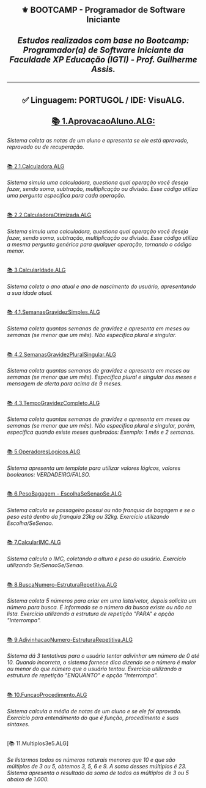 <h2 align="center">⚜️ BOOTCAMP - Programador de Software Iniciante
<i><h4 align="center">Estudos realizados com base no Bootcamp: Programador(a) de Software Iniciante da Faculdade XP Educação (IGTI) - Prof. Guilherme Assis.</i> 

---

### <h4 align="center"> ✅ Linguagem: PORTUGOL / IDE: VisuALG.
  
[📚 1.AprovacaoAluno.ALG: ](https://github.com/AlianeAmaral/BOOTCAMP_programador_de_software_iniciante/blob/main/1.AprovacaoAluno.ALG)
      <h6>Sistema coleta as notas de um aluno e apresenta se ele está aprovado, reprovado ou de recuperação.</h6>
  
[📚 2.1.Calculadora.ALG](https://github.com/AlianeAmaral/BOOTCAMP_programador_de_software_iniciante/blob/main/2.1.Calculadora.ALG)
      <h6>Sistema simula uma calculadora, questiona qual operação você deseja fazer, sendo soma, subtração, multiplicação ou divisão. Esse código utiliza uma pergunta específica para cada operação.</h6>

[📚 2.2.CalculadoraOtimizada.ALG](https://github.com/AlianeAmaral/BOOTCAMP_programador_de_software_iniciante/blob/main/2.2.CalculadoraOtimizada.ALG)
      <h6>Sistema simula uma calculadora, questiona qual operação você deseja fazer, sendo soma, subtração, multiplicação ou divisão. Esse código utiliza a mesma pergunta genérica para qualquer operação, tornando o código menor.</h6>

[📚 3.CalcularIdade.ALG](https://github.com/AlianeAmaral/BOOTCAMP_programador_de_software_iniciante/blob/main/3.CalcularIdade.ALG)
      <h6>Sistema coleta o ano atual e ano de nascimento do usuário, apresentando a sua idade atual.</h6>

[📚 4.1.SemanasGravidezSimples.ALG](https://github.com/AlianeAmaral/BOOTCAMP_programador_de_software_iniciante/blob/main/4.1.SemanasGravidezSimples.ALG)
      <h6>Sistema coleta quantas semanas de gravidez e apresenta em meses ou semanas (se menor que um mês). Não especifica plural e singular.</h6>

[📚 4.2.SemanasGravidezPluralSingular.ALG](https://github.com/AlianeAmaral/BOOTCAMP_programador_de_software_iniciante/blob/main/4.2.SemanasGravidezPluralSingular.ALG)
      <h6>Sistema coleta quantas semanas de gravidez e apresenta em meses ou semanas (se menor que um mês). Especifica plural e singular dos meses e mensagem de alerta para acima de 9 meses.</h6>

[📚 4.3.TempoGravidezCompleto.ALG](https://github.com/AlianeAmaral/BOOTCAMP_programador_de_software_iniciante/blob/main/4.3.TempoGravidezCompleto.ALG)
      <h6>Sistema coleta quantas semanas de gravidez e apresenta em meses ou semanas (se menor que um mês). Não especifica plural e singular, porém, especifica quando existe meses quebrados: Exemplo: 1 mês e 2 semanas.</h6>

[📚 5.OperadoresLogicos.ALG](https://github.com/AlianeAmaral/BOOTCAMP_programador_de_software_iniciante/blob/main/5.OperadoresLogicos.ALG)
      <h6>Sistema apresenta um template para utilizar valores lógicos, valores booleanos: VERDADEIRO/FALSO.</h6>

[📚 6.PesoBagagem - EscolhaSeSenaoSe.ALG](https://github.com/AlianeAmaral/BOOTCAMP_programador_de_software_iniciante/blob/main/6.PesoBagagem-EscolhaSeSenaoSe.ALG)
      <h6>Sistema calcula se passageiro possui ou não franquia de bagagem e se o peso está dentro da franquia 23kg ou 32kg. Exercício utilizando Escolha/SeSenao.</h6>

[📚 7.CalcularIMC.ALG](https://github.com/AlianeAmaral/BOOTCAMP_programador_de_software_iniciante/blob/main/7.CalcularIMC.ALG)
      <h6>Sistema calcula o IMC, coletando a altura e peso do usuário. Exercício utilizando Se/SenaoSe/Senao.</h6>

[📚 8.BuscaNumero-EstruturaRepetitiva.ALG](https://github.com/AlianeAmaral/BOOTCAMP_programador_de_software_iniciante/blob/main/8.BuscaNumero-EstruturaRepetitiva.ALG)
      <h6>Sistema coleta 5 números para criar em uma lista/vetor, depois solicita um número para busca. É informado se o número da busca existe ou não na lista. Exercício utilizando a estrutura de repetição "PARA" e opção "Interrompa".</h6>

[📚 9.AdivinhacaoNumero-EstruturaRepetitiva.ALG](https://github.com/AlianeAmaral/BOOTCAMP_programador_de_software_iniciante/blob/main/9.AdivinhacaoNumero-EstruturaRepetitiva.ALG)
      <h6>Sistema dá 3 tentativas para o usuário tentar adivinhar um número de 0 até 10. Quando incorreta, o sistema fornece dica dizendo se o número é maior ou menor do que número que o usuário tentou. Exercício utilizando a estrutura de repetição "ENQUANTO" e opção "Interrompa".</h6>

[📚 10.FuncaoProcedimento.ALG](https://github.com/AlianeAmaral/BOOTCAMP_programador_de_software_iniciante/blob/main/10.FuncaoProcedimento.ALG)
      <h6>Sistema calcula a média de notas de um aluno e se ele foi aprovado. Exercício para entendimento do que é função, procedimento e suas sintaxes.</h6>

[📚 11.Multiplos3e5.ALG]
      <h6>Se listarmos todos os números naturais menores que 10 e que são múltiplos de 3 ou 5, obtemos 3, 5, 6 e 9. A soma desses múltiplos é 23. Sistema apresenta o resultado da soma de todos os múltiplos de 3 ou 5 abaixo de 1.000.</h6> 
